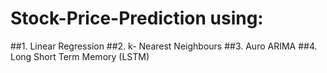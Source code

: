 # Stock-Price-Prediction using:
##1. Linear Regression
##2. k- Nearest Neighbours
##3. Auro ARIMA
##4. Long Short Term Memory (LSTM)
